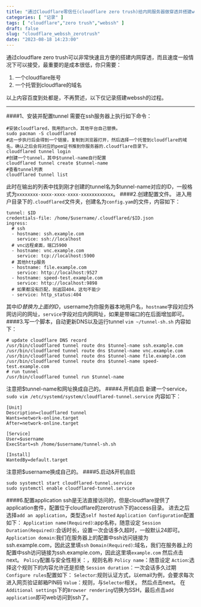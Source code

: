 ```yaml
---
title: "通过Cloudflare零信任(cloudflare zero trush)给内网服务器做穿透并搭建webssh的小记"
categories: [ "记录" ]
tags: [ "cloudflare","zero trush","webssh" ]
draft: false
slug: "cloudflare_webssh_zerotrush"
date: "2023-08-18 14:23:00"
---
```


通过cloudflare zero trush可以非常快速且方便的搭建内网穿透，而且速度一般情况下可以接受，最重要的是成本很低，你只需要：

 1. 一个cloudflare账号
 2. 一个托管到cloudflare的域名

以上内容百度到处都是，不再赘述，以下仅记录搭建webssh的过程。


----------
####1、安装并配置tunnel
需要在ssh服务器上执行如下命令：
```
#安装cloudflared，我用的arch，其他平台自己替换。
sudo pacman -S cloudflared
#这一步执行后会得到一个链接，复制到浏览器打开，然后选择一个托管到cloudflare的域名，确认之后会将对应的pem证书推到你服务器的.cloudflare目录下。
cloudflared tunnel login
#创建一个tunnel，其中$tunnel-name自行配置
cloudflared tunnel create $tunnel-name
#查看tunnel列表
cloudflared tunnel list
```
此时在输出的列表中找到刚才创建的tunnel名为$tunnel-name对应的ID，一般格式为`xxxxxxxx-xxxx-xxxx-xxxx-xxxxxxxxxxxx`。
####2.创建配置文件。
进入用户目录下的`.cloudflared`文件夹，创建名为`config.yam`的文件，内容如下：
```shell
tunnel: $ID
credentials-file: /home/$username/.cloudflared/$ID.json
ingress:
  # ssh
  - hostname: ssh.example.com
    service: ssh://localhost
  # vnc远程桌面，端口5900
  - hostname: vnc.example.com
    service: tcp://localhost:5900
  # 其他http服务
  - hostname: file.example.com
    service: http://localhost:9527
  - hostname: speed-test.example.com
    service: http://localhost:9898
  # 如果都没有匹配，则返回404，这句不能少
  - service: http_status:404
```
其中$ID替换为上面的ID，$username为你服务器本地用户名，`hostname`字段对应外网访问的网址，`service`字段对应内网网址，如果是带端口的在后面增加即可。
####3.写一个脚本，自动更新DNS以及运行tunnel
`vim ~/tunnel-sh.sh`
内容如下：
```
# update cloudflare DNS record
/usr/bin/cloudflared tunnel route dns $tunnel-name ssh.example.com
/usr/bin/cloudflared tunnel route dns $tunnel-name vnc.example.com
/usr/bin/cloudflared tunnel route dns $tunnel-name file.example.com
/usr/bin/cloudflared tunnel route dns $tunnel-name speed-test.example.com
# run tunnel
/usr/bin/cloudflared tunnel run $tunnel-name
```
注意把$tunnel-name和网址换成自己的。
####4.开机自启
新建一个service，
```sudo vim /etc/systemd/system/cloudflared-tunnel.service```
内容如下：
```shell
[Unit]
Description=cloudflared tunnel
Wants=network-online.target
After=network-online.target

[Service]
User=$username
ExecStart=sh /home/$username/tunnel-sh.sh

[Install]
WantedBy=default.target
```
注意把$username换成自己的。
####5.启动&开机自启
```
sudo systemctl start cloudflared-tunnel.service
sudo systemctl enable cloudflared-tunnel.service
```
####6.配置application
ssh是无法直接访问的，但是cloudflare提供了application套件，配置位于cloudflare的zerotrush下的access目录。
进去之后选择`add an application`，类型选`self hosted`
`Application Configuration`配置如下：
`Application name(Required)`:app名称，随意设定
`Session Duration(Required)`:会话时长，设置一次会话多久超时，一般默认24即可。
`Application domain`:我们在服务器上的配置中ssh访问链接为ssh.example.com，因此这里填`ssh`
`Domain(Required)`:域名，我们在服务器上的配置中ssh访问链接为ssh.example.com，因此这里填`example.com`
然后点击next。
`Policy`配置与安全性相关：，规则名称
`Policy name`：随意设定
`Action`:选择这个规则下的内容允许还是拒绝
`Session duration`：一次会话多久过期
`Configure rules`配置如下：
`Selector`:规则认证方式，以email为例，会要求每次进入网页验证邮箱PIN码
`Value`：规则，与`Selector`相关。
然后点击next。
在`Additional settings`下的`Browser rendering`切换为SSH，最后点击`add application`即可web访问到ssh了。


  [1]: https://img-tama-guru.oss-cn-hongkong.aliyuncs.com/2023/08/18/64df0b17828f8.png